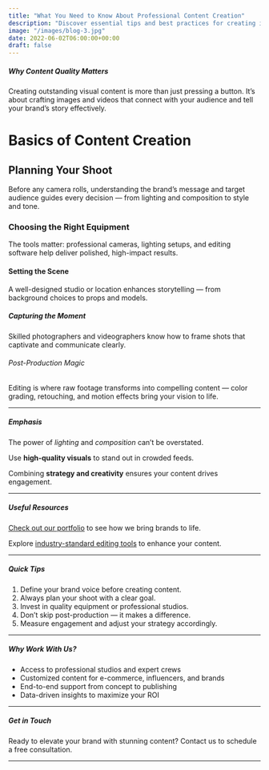 ```yaml
---
title: "What You Need to Know About Professional Content Creation"
description: "Discover essential tips and best practices for creating impactful photos and videos that elevate your brand."
image: "/images/blog-3.jpg"
date: 2022-06-02T06:00:00+00:00
draft: false
---
```


##### Why Content Quality Matters

Creating outstanding visual content is more than just pressing a button. It’s about crafting images and videos that connect with your audience and tell your brand’s story effectively.

# Basics of Content Creation

## Planning Your Shoot

Before any camera rolls, understanding the brand’s message and target audience guides every decision — from lighting and composition to style and tone.

### Choosing the Right Equipment

The tools matter: professional cameras, lighting setups, and editing software help deliver polished, high-impact results.

#### Setting the Scene

A well-designed studio or location enhances storytelling — from background choices to props and models.

##### Capturing the Moment

Skilled photographers and videographers know how to frame shots that captivate and communicate clearly.

###### Post-Production Magic

Editing is where raw footage transforms into compelling content — color grading, retouching, and motion effects bring your vision to life.

---

##### Emphasis

The power of *lighting* and *composition* can’t be overstated.

Use **high-quality visuals** to stand out in crowded feeds.

Combining **strategy and creativity** ensures your content drives engagement.

---

##### Useful Resources

[Check out our portfolio](https://www.youragency.com/portfolio) to see how we bring brands to life.

Explore [industry-standard editing tools](https://www.adobe.com/products/premiere.html) to enhance your content.

---

##### Quick Tips

1. Define your brand voice before creating content.
2. Always plan your shoot with a clear goal.
3. Invest in quality equipment or professional studios.
4. Don’t skip post-production — it makes a difference.
5. Measure engagement and adjust your strategy accordingly.

---

##### Why Work With Us?

- Access to professional studios and expert crews
- Customized content for e-commerce, influencers, and brands
- End-to-end support from concept to publishing
- Data-driven insights to maximize your ROI

---

##### Get in Touch

Ready to elevate your brand with stunning content? Contact us to schedule a free consultation.

---

<YoutubePlayer id="C0DPdy98e4c" title="Professional Content Creation Overview" />
